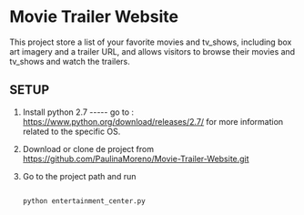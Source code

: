 # Movie Trailer Website 

This project store a list of your favorite movies and tv_shows, including box art imagery and a trailer URL, and  allows visitors to browse their movies and tv_shows and watch the trailers.


## SETUP
1. Install python 2.7 ----- go to : https://www.python.org/download/releases/2.7/ for more information related to the specific OS.

2. Download or clone de project from https://github.com/PaulinaMoreno/Movie-Trailer-Website.git

3. Go to the project path and run
    ```
    
	python entertainment_center.py
    ```
